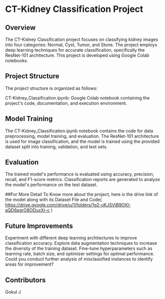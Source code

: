 # CT-Kidney Classification Project

## Overview
The CT-Kidney Classification project focuses on classifying kidney images into four categories: Normal, Cyst, Tumor, and Stone. The project employs deep learning techniques for accurate classification, specifically the ResNet-101 architecture. This project is developed using Google Colab notebooks.

## Project Structure
The project structure is organized as follows:

CT-Kidney_Classification.ipynb: Google Colab notebook containing the project's code, documentation, and execution environment.

## Model Training
The CT-Kidney_Classification.ipynb notebook contains the code for data preprocessing, model training, and evaluation. The ResNet-101 architecture is used for image classification, and the model is trained using the provided dataset split into training, validation, and test sets.

## Evaluation
The trained model's performance is evaluated using accuracy, precision, recall, and F1-score metrics. Classification reports are generated to analyze the model's performance on the test dataset.

##For More Detail
To Know more about the project, here is the drive link of the model along with its Dataset File and Code( https://drive.google.com/drive/u/1/folders/1g2-oKJSViB9OXI-aQD6agrO8ODuxXr-c )

## Future Improvements
Experiment with different deep learning architectures to improve classification accuracy.
Explore data augmentation techniques to increase the diversity of the training dataset.
Fine-tune hyperparameters such as learning rate, batch size, and optimizer settings for optimal performance.
Could you conduct further analysis of misclassified instances to identify areas for improvement?

## Contributors
Gokul J
